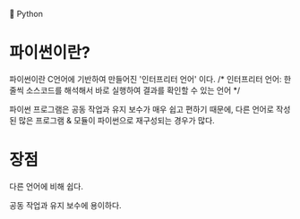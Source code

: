 📘 Python

# 파이썬이란?
파이썬이란 C언어에 기반하여 만들어진 '인터프리터 언어' 이다.
/* 인터프리터 언어: 한 줄씩 소스코드를 해석해서 바로 실행하여 결과를 확인할 수 있는 언어 */

파이썬 프로그램은 공동 작업과 유지 보수가 매우 쉽고 편하기 때문에, 
다른 언어로 작성된 많은 프로그램 & 모듈이 파이썬으로 재구성되는 경우가 많다.

# 장점
다른 언어에 비해 쉽다.

공동 작업과 유지 보수에 용이하다.
